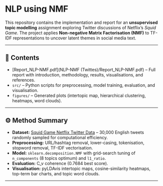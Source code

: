 # NLP using NMF

This repository contains the implementation and report for an **unsupervised topic modelling** assignment exploring Twitter discussions of Netflix’s *Squid Game*.
The project applies **Non-negative Matrix Factorisation (NMF)** to TF-IDF representations to uncover latent themes in social media text.

---

## 📑 Contents
- [Report_NLP-NMF.pdf](NLP-NMF (Twittes)/Report_NLP-NMF.pdf) – Full report with introduction, methodology, results, visualisations, and references.
- `src/` – Python scripts for preprocessing, model training, evaluation, and visualisation.
- `figures/` – Generated plots (intertopic map, hierarchical clustering, heatmaps, word clouds).

---

## ⚙️ Method Summary
- **Dataset:** [Squid Game Netflix Twitter Data](https://www.kaggle.com/datasets/deepcontractor/squid-game-netflix-twitter-data)
  – 30,000 English tweets randomly sampled for computational efficiency.
- **Preprocessing:** URL/hashtag removal, lower-casing, tokenisation, stopword removal, TF-IDF vectorisation.
- **Model:** `sklearn.decomposition.NMF` with grid-search tuning of
  `n_components` (8 topics optimum) and `l1_ratio`.
- **Evaluation:** C_v coherence (0.7684 best score).
- **Visualisation:** pyLDAvis intertopic maps, cosine-similarity heatmaps,
  top-term bar charts, and topic word clouds.

---
